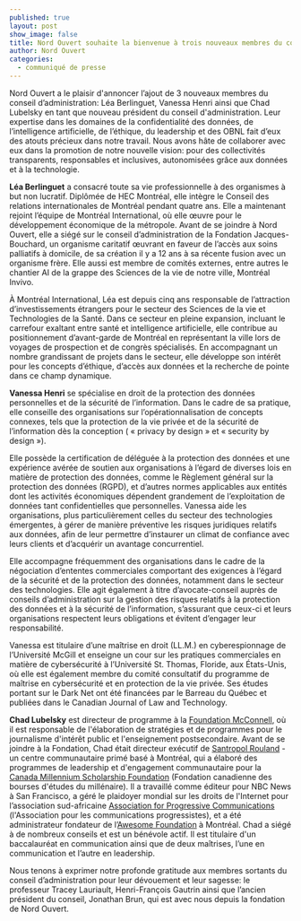 ```yaml
---
published: true
layout: post
show_image: false
title: Nord Ouvert souhaite la bienvenue à trois nouveaux membres du conseil d’administration
author: Nord Ouvert
categories:
  - communiqué de presse
---
```

Nord Ouvert a le plaisir d'annoncer l’ajout de 3 nouveaux membres du conseil d’administration: Léa Berlinguet, Vanessa Henri ainsi que Chad Lubelsky en tant que nouveau président du conseil d'administration. Leur expertise dans les domaines de la confidentialité des données, de l’intelligence artificielle, de l’éthique, du leadership et des OBNL fait d’eux des atouts précieux dans notre travail. Nous avons hâte de collaborer avec eux dans la promotion de notre nouvelle vision: pour des collectivités transparents, responsables et inclusives, autonomisées grâce aux données et à la technologie.

**Léa Berlinguet** a consacré toute sa vie professionnelle à des organismes à but non lucratif. Diplômée de HEC Montréal, elle intègre le Conseil des relations internationales de Montréal pendant quatre ans. Elle a maintenant rejoint l’équipe de Montréal International, où elle œuvre pour le développement économique de la métropole. Avant de se joindre à Nord Ouvert, elle a siégé sur le conseil d’administration de la Fondation Jacques-Bouchard, un organisme caritatif œuvrant en faveur de l’accès aux soins palliatifs à domicile, de sa création il y a 12 ans à sa récente fusion avec un organisme frère. Elle aussi est membre de comités externes, entre autres le chantier AI de la grappe des Sciences de la vie de notre ville, Montréal Invivo.

À Montréal International, Léa est depuis cinq ans responsable de l’attraction d’investissements étrangers pour le secteur des Sciences de la vie et Technologies de la Santé. Dans ce secteur en pleine expansion, incluant le carrefour exaltant entre santé et intelligence artificielle, elle contribue au positionnement d’avant-garde de Montréal en représentant la ville lors de voyages de prospection et de congrès spécialisés. En accompagnant un nombre grandissant de projets dans le secteur, elle développe son intérêt pour les concepts d’éthique, d’accès aux données et la recherche de pointe dans ce champ dynamique.

**Vanessa Henri** se spécialise en droit de la protection des données personnelles et de la sécurité de l’information. Dans le cadre de sa pratique, elle conseille des organisations sur l’opérationnalisation de concepts connexes, tels que la protection de la vie privée et de la sécurité de l’information dès la conception ( « privacy by design » et « security by design »).

Elle possède la certification de déléguée à la protection des données et une expérience avérée de soutien aux organisations à l’égard de diverses lois en matière de protection des données, comme le Règlement général sur la protection des données (RGPD), et d’autres normes applicables aux entités dont les activités économiques dépendent grandement de l’exploitation de données tant confidentielles que personnelles. Vanessa aide les organisations, plus particulièrement celles du secteur des technologies émergentes, à gérer de manière préventive les risques juridiques relatifs aux données, afin de leur permettre d’instaurer un climat de confiance avec leurs clients et d’acquérir un avantage concurrentiel.

Elle accompagne fréquemment des organisations dans le cadre de la négociation d’ententes commerciales comportant des exigences à l’égard de la sécurité et de la protection des données, notamment dans le secteur des technologies. Elle agit également à titre d’avocate-conseil auprès de conseils d’administration sur la gestion des risques relatifs à la protection des données et à la sécurité de l’information, s’assurant que ceux-ci et leurs organisations respectent leurs obligations et évitent d’engager leur responsabilité.

Vanessa est titulaire d’une maîtrise en droit (LL.M.) en cyberespionnage de l’Université McGill et enseigne un cour sur les pratiques commerciales en matière de cybersécurité à l’Université St. Thomas, Floride, aux États-Unis, où elle est également membre du comité consultatif du programme de maîtrise en cybersécurité et en protection de la vie privée. Ses études portant sur le Dark Net ont été financées par le Barreau du Québec et publiées dans le Canadian Journal of Law and Technology.

**Chad Lubelsky** est directeur de programme à la [Foundation McConnell](https://mcconnellfoundation.ca/fr/), où il est responsable de l'élaboration de stratégies et de programmes pour le journalisme d'intérêt public et l'enseignement postsecondaire. Avant de se joindre à la Fondation, Chad était directeur exécutif de [Santropol Rouland](https://santropolroulant.org/fr/) - un centre communautaire primé basé à Montréal, qui a élaboré des programmes de leadership et d'engagement communautaire pour la [Canada Millennium Scholarship Foundation](https://en.wikipedia.org/wiki/Canada_Millennium_Scholarship_Foundation) (Fondation canadienne des bourses d'études du millénaire). Il a travaillé comme éditeur pour NBC News à San Francisco, a géré le plaidoyer mondial sur les droits de l'Internet pour l’association sud-africaine [Association for Progressive Communications](http://www.apc.org/) (l'Association pour les communications progressistes), et a été administrateur fondateur de l’[Awesome Foundation](https://www.awesomefoundation.org/fr) à Montréal. Chad a siégé à de nombreux conseils et est un bénévole actif. Il est titulaire d'un baccalauréat en communication ainsi que de deux maîtrises, l’une en communication et l’autre en leadership.

Nous tenons à exprimer notre profonde gratitude aux membres sortants du conseil d’administration pour leur dévouement et leur sagesse: le professeur Tracey Lauriault, Henri-François Gautrin ainsi que l’ancien président du conseil, Jonathan Brun, qui est avec nous depuis la fondation de Nord Ouvert.